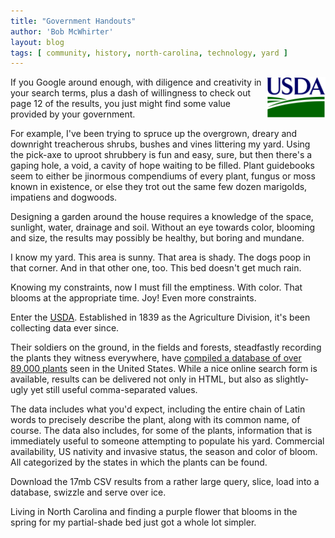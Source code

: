 ```yaml
---
title: "Government Handouts"
author: 'Bob McWhirter'
layout: blog
tags: [ community, history, north-carolina, technology, yard ]
---
```

<a title="USDA PLANTS Database" href="http://plants.nrcs.usda.gov/cgi_bin/topics.cgi?earl=advquery/adv_query.html">
  <img width="94" height="65" align="right" title="usda.png" id="image304" alt="usda.png" src="/blog/assets/usda.png"/>
</a>If you Google around enough, with diligence and creativity in your search terms, plus a dash of willingness to check out page 12 of the results, you just might find some value provided by your government.

For example, I've been trying to spruce up the overgrown, dreary and downright treacherous shrubs, bushes and vines littering my yard.  Using the pick-axe to uproot shrubbery is fun and easy, sure, but then there's a gaping hole, a void, a cavity of hope waiting to be filled.  Plant guidebooks seem to either be jinormous compendiums of every plant, fungus or moss known in existence, or else they trot out the same few dozen marigolds, impatiens and dogwoods.

Designing a garden around the house requires a knowledge of the space, sunlight, water, drainage and soil.  Without an eye towards color, blooming and size, the results may possibly be healthy, but boring and mundane.

I know my yard.  This area is sunny.  That area is shady.  The dogs poop in that corner.  And in that other one, too.  This bed doesn't get much rain.

Knowing my constraints, now I must fill the emptiness.  With color.  That blooms at the appropriate time.  Joy!  Even more constraints.

Enter the <a title="USDA" href="http://en.wikipedia.org/wiki/United_States_Department_of_Agriculture">USDA</a>.  Established in 1839 as the Agriculture Division, it's been collecting data ever since.

Their soldiers on the ground, in the fields and forests, steadfastly recording the plants they witness everywhere, have <a title="USDA Plants Database" href="http://plants.nrcs.usda.gov/cgi_bin/topics.cgi?earl=advquery/adv_query.html">compiled a database of over 89,000 plants</a> seen in the United States.  While a nice online search form is available, results can be delivered not only in HTML, but also as slightly-ugly yet still useful comma-separated values.

The data includes what you'd expect, including the entire chain of Latin words to precisely describe the plant, along with its common name, of course.  The data also includes, for some of the plants, information that is immediately useful to someone attempting to populate his yard.  Commercial availability, US nativity and invasive status, the season and color of bloom.  All categorized by the states in which the plants can be found.

Download the 17mb CSV results from a rather large query, slice, load into a database, swizzle  and serve over ice.

Living in North Carolina and finding a purple flower that blooms in the spring for my partial-shade bed just got a whole lot simpler.
